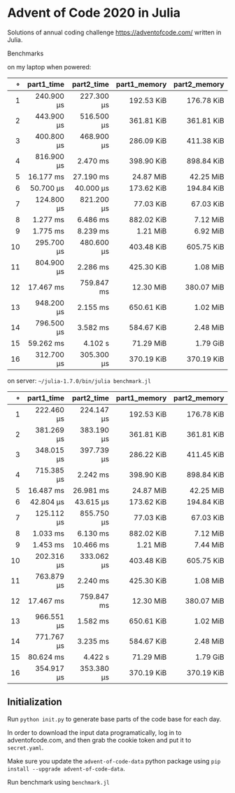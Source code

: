 # Advent of Code 2020 in Julia

Solutions of annual coding challenge https://adventofcode.com/ written in Julia.

Benchmarks

on my laptop when powered:

|   ∘ | part1_time | part2_time | part1_memory | part2_memory |
| ---:| ----------:| ----------:| ------------:| ------------:|
|   1 | 240.900 μs | 227.300 μs |   192.53 KiB |   176.78 KiB |
|   2 | 443.900 μs | 516.500 μs |   361.81 KiB |   361.81 KiB |
|   3 | 400.800 μs | 468.900 μs |   286.09 KiB |   411.38 KiB |
|   4 | 816.900 μs |   2.470 ms |   398.90 KiB |   898.84 KiB |
|   5 |  16.177 ms |  27.190 ms |    24.87 MiB |    42.25 MiB |
|   6 |  50.700 μs |  40.000 μs |   173.62 KiB |   194.84 KiB |
|   7 | 124.800 μs | 821.200 μs |    77.03 KiB |    67.03 KiB |
|   8 |   1.277 ms |   6.486 ms |   882.02 KiB |     7.12 MiB |
|   9 |   1.775 ms |   8.239 ms |     1.21 MiB |     6.92 MiB |
|  10 | 295.700 μs | 480.600 μs |   403.48 KiB |   605.75 KiB |
|  11 | 804.900 μs |   2.286 ms |   425.30 KiB |     1.08 MiB |
|  12 |  17.467 ms | 759.847 ms |    12.30 MiB |   380.07 MiB |
|  13 | 948.200 μs |   2.155 ms |   650.61 KiB |     1.02 MiB |
|  14 | 796.500 μs |   3.582 ms |   584.67 KiB |     2.48 MiB |
|  15 |  59.262 ms |    4.102 s |    71.29 MiB |     1.79 GiB |
|  16 | 312.700 μs | 305.300 μs |   370.19 KiB |   370.19 KiB |

on server: `~/julia-1.7.0/bin/julia benchmark.jl`

|   ∘ | part1_time | part2_time | part1_memory | part2_memory |
| ---:| ----------:| ----------:| ------------:| ------------:|
|   1 | 222.460 μs | 224.147 μs |   192.53 KiB |   176.78 KiB |
|   2 | 381.269 μs | 383.190 μs |   361.81 KiB |   361.81 KiB |
|   3 | 348.015 μs | 397.739 μs |   286.22 KiB |   411.45 KiB |
|   4 | 715.385 μs |   2.242 ms |   398.90 KiB |   898.84 KiB |
|   5 |  16.487 ms |  26.981 ms |    24.87 MiB |    42.25 MiB |
|   6 |  42.804 μs |  43.615 μs |   173.62 KiB |   194.84 KiB |
|   7 | 125.112 μs | 855.750 μs |    77.03 KiB |    67.03 KiB |
|   8 |   1.033 ms |   6.130 ms |   882.02 KiB |     7.12 MiB |
|   9 |   1.453 ms |  10.466 ms |     1.21 MiB |     7.44 MiB |
|  10 | 202.316 μs | 333.062 μs |   403.48 KiB |   605.75 KiB |
|  11 | 763.879 μs |   2.240 ms |   425.30 KiB |     1.08 MiB |
|  12 |  17.467 ms | 759.847 ms |    12.30 MiB |   380.07 MiB |
|  13 | 966.551 μs |   1.582 ms |   650.61 KiB |     1.02 MiB |
|  14 | 771.767 μs |   3.235 ms |   584.67 KiB |     2.48 MiB |
|  15 |  80.624 ms |    4.422 s |    71.29 MiB |     1.79 GiB |
|  16 | 354.917 μs | 353.380 μs |   370.19 KiB |   370.19 KiB |

## Initialization

Run `python init.py` to generate base parts of the code base for each day.

In order to download the input data programatically, log in to adventofcode.com, and then grab the cookie token and put it to `secret.yaml`.

Make sure you update the `advent-of-code-data` python package using `pip install --upgrade advent-of-code-data`.

Run benchmark using `benchmark.jl`
